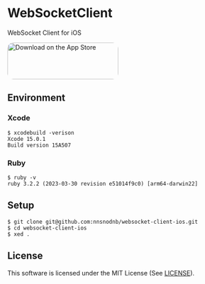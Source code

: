 # WebSocketClient

WebSocket Client for iOS

<a href="https://apps.apple.com/us/app/simple-websocket-client/id6448638174?itsct=apps_box_badge&amp;itscg=30200" style="display: inline-block; overflow: hidden; border-radius: 13px; width: 250px; height: 83px;"><img src="https://tools.applemediaservices.com/api/badges/download-on-the-app-store/black/en-us?size=250x83&amp;releaseDate=1683331200" alt="Download on the App Store" style="border-radius: 13px; width: 250px; height: 83px;"></a>

## Environment

### Xcode

```command
$ xcodebuild -verison
Xcode 15.0.1
Build version 15A507
```

### Ruby

```command
$ ruby -v
ruby 3.2.2 (2023-03-30 revision e51014f9c0) [arm64-darwin22]
```

## Setup

```command
$ git clone git@github.com:nnsnodnb/websocket-client-ios.git
$ cd websocket-client-ios
$ xed .
```

## License

This software is licensed under the MIT License (See [LICENSE](LICENSE)).
